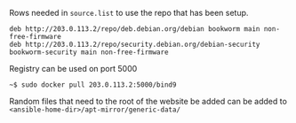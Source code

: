 Rows needed in `source.list` to use the repo that has been setup.
```
deb http://203.0.113.2/repo/deb.debian.org/debian bookworm main non-free-firmware
deb http://203.0.113.2/repo/security.debian.org/debian-security bookworm-security main non-free-firmware
```

Registry can be used on port 5000
```
~$ sudo docker pull 203.0.113.2:5000/bind9
```

Random files that need to the root of the website be added can be added to `<ansible-home-dir>/apt-mirror/generic-data/`